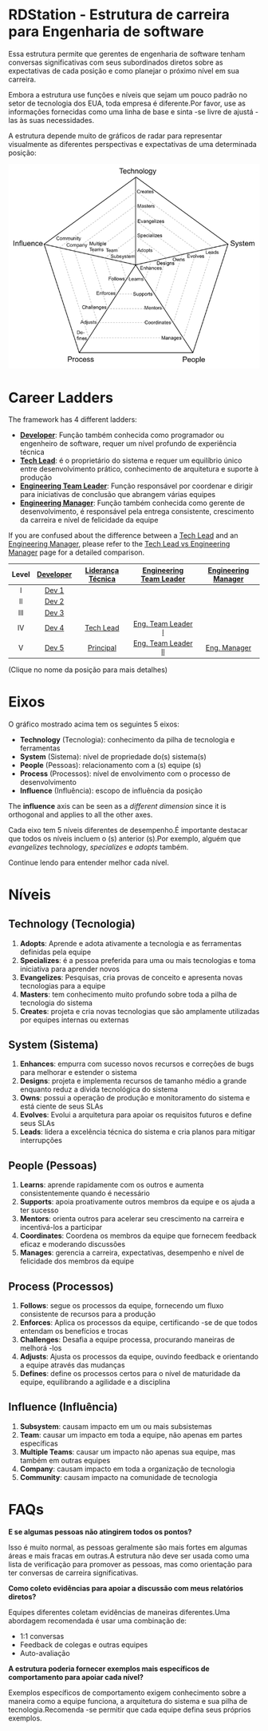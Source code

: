 # RDStation - Estrutura de carreira para Engenharia de software

Essa estrutura permite que gerentes de engenharia de software tenham conversas significativas com seus subordinados diretos sobre as expectativas de cada posição e como planejar o próximo nível em sua carreira.

Embora a estrutura use funções e níveis que sejam um pouco padrão no setor de tecnologia dos EUA, toda empresa é diferente.Por favor, use as informações fornecidas como uma linha de base e sinta -se livre de ajustá -las às suas necessidades.

A estrutura depende muito de gráficos de radar para representar visualmente as diferentes perspectivas e expectativas de uma determinada posição:

<picture>
  <source media="(prefers-color-scheme: dark)" srcset="charts/template-dark.png">
  <source media="(prefers-color-scheme: light)" srcset="charts/template.png">
  <img alt="Template Chart" src="charts/template.png">
</picture>

# Career Ladders

The framework has 4 different ladders:

* [**Developer**](Developer.md): Função também conhecida como programador ou engenheiro de software, requer um nível profundo de experiência técnica
* [**Tech Lead**](TechLead.md): é o proprietário do sistema e requer um equilíbrio único entre desenvolvimento prático, conhecimento de arquitetura e suporte à produção 
* [**Engineering Team Leader**](TechnicalProgramManager.md): Função responsável por coordenar e dirigir para iniciativas de conclusão que abrangem várias equipes
* [**Engineering Manager**](EngineeringManager.md): Função também conhecida como gerente de desenvolvimento, é responsável pela entrega consistente, crescimento da carreira e nível de felicidade da equipe

If you are confused about the difference between a [Tech Lead](TechLead.md) and an [Engineering Manager](EngineeringManager.md), please refer to the [Tech Lead vs Engineering Manager](TechLead-EngineeringManager.md) page for a detailed comparison.

| Level | [Developer](Developer.md) | [Liderança Técnica](TechLead.md) | [Engineering Team Leader](TechnicalProgramManager.md) | [Engineering Manager](EngineeringManager.md) |
| :---: | :---: | :---: | :---: |  :---: |
| l | [Dev 1](Developer.md#d1---developer-1) | | | |
| ll | [Dev 2](Developer.md#d2---developer-2) | | | |
| lll | [Dev 3](Developer.md#d3---developer-3) | | | |
| lV | [Dev 4](Developer.md#d4---developer-4) | [Tech Lead](TechLead.md#tl4---tech-lead-4) | [Eng. Team Leader l](TechnicalProgramManager.md#tpm4---technical-program-manager-4) | |
| V | [Dev 5](Developer.md#d5---developer-5) | [Principal](TechLead.md#tl5---tech-lead-5) | [Eng. Team Leader ll](TechnicalProgramManager.md#tpm5---technical-program-manager-5) | [Eng. Manager](EngineeringManager.md#em5---engineering-manager-5) |

(Clique no nome da posição para mais detalhes)

# Eixos

O gráfico mostrado acima tem os seguintes 5 eixos:
* **Technology** (Tecnologia): conhecimento da pilha de tecnologia e ferramentas
* **System** (Sistema): nível de propriedade do(s) sistema(s)
* **People** (Pessoas): relacionamento com a (s) equipe (s)
* **Process** (Processos): nível de envolvimento com o processo de desenvolvimento
* **Influence** (Influência): escopo de influência da posição

The **influence** axis can be seen as a *different dimension* since it is orthogonal and applies to all the other axes.

Cada eixo tem 5 níveis diferentes de desempenho.É importante destacar que todos os níveis incluem o (s) anterior (s).Por exemplo, alguém que *evangelizes* technology, *specializes* e *adopts* também.

Continue lendo para entender melhor cada nível.

# Níveis

## Technology (Tecnologia)

1. **Adopts**: Aprende e adota ativamente a tecnologia e as ferramentas definidas pela equipe
2. **Specializes**: é a pessoa preferida para uma ou mais tecnologias e toma iniciativa para aprender novos
3. **Evangelizes**: Pesquisas, cria provas de conceito e apresenta novas tecnologias para a equipe
4. **Masters**: tem conhecimento muito profundo sobre toda a pilha de tecnologia do sistema
5. **Creates**: projeta e cria novas tecnologias que são amplamente utilizadas por equipes internas ou externas

## System (Sistema)

1. **Enhances**: empurra com sucesso novos recursos e correções de bugs para melhorar e estender o sistema
2. **Designs**: projeta e implementa recursos de tamanho médio a grande enquanto reduz a dívida tecnológica do sistema
3. **Owns**: possui a operação de produção e monitoramento do sistema e está ciente de seus SLAs
4. **Evolves**: Evolui a arquitetura para apoiar os requisitos futuros e define seus SLAs
5. **Leads**: lidera a excelência técnica do sistema e cria planos para mitigar interrupções

## People (Pessoas)

1. **Learns**: aprende rapidamente com os outros e aumenta consistentemente quando é necessário
2. **Supports**: apoia proativamente outros membros da equipe e os ajuda a ter sucesso
3. **Mentors**: orienta outros para acelerar seu crescimento na carreira e incentivá-los a participar
4. **Coordinates**: Coordena os membros da equipe que fornecem feedback eficaz e moderando discussões
5. **Manages**: gerencia a carreira, expectativas, desempenho e nível de felicidade dos membros da equipe

## Process (Processos)

1. **Follows**: segue os processos da equipe, fornecendo um fluxo consistente de recursos para a produção
2. **Enforces**: Aplica os processos da equipe, certificando -se de que todos entendam os benefícios e trocas
3. **Challenges**: Desafia a equipe processa, procurando maneiras de melhorá -los
4. **Adjusts**: Ajusta os processos da equipe, ouvindo feedback e orientando a equipe através das mudanças
5. **Defines**: define os processos certos para o nível de maturidade da equipe, equilibrando a agilidade e a disciplina

## Influence (Influência)

1. **Subsystem**: causam impacto em um ou mais subsistemas
2. **Team**: causar um impacto em toda a equipe, não apenas em partes específicas
3. **Multiple Teams**: causar um impacto não apenas sua equipe, mas também em outras equipes
4. **Company**: causam impacto em toda a organização de tecnologia
5. **Community**: causam impacto na comunidade de tecnologia

# FAQs

**E se algumas pessoas não atingirem todos os pontos?**

Isso é muito normal, as pessoas geralmente são mais fortes em algumas áreas e mais fracas em outras.A estrutura não deve ser usada como uma lista de verificação para promover as pessoas, mas como orientação para ter conversas de carreira significativas.

<!-- **E se a escada de carreira da minha organização for diferente?**

Como a estrutura é de código aberto, você tem a oportunidade de adaptá -lo à sua organização.Sinta -se à vontade para usar o [modelo do gráfico] (gráficos/modeling.png) para definir seus próprios níveis.

**Quando uma pessoa está pronta para se mudar para o próximo nível?**

As empresas geralmente esperam que uma pessoa esteja se apresentando no próximo nível * de forma consistente por vários meses * antes de formalizar uma promoção. -->

**Como coleto evidências para apoiar a discussão com meus relatórios diretos?**

Equipes diferentes coletam evidências de maneiras diferentes.Uma abordagem recomendada é usar uma combinação de:
* 1:1 conversas
* Feedback de colegas e outras equipes
* Auto-avaliação

**A estrutura poderia fornecer exemplos mais específicos de comportamento para apoiar cada nível?**

Exemplos específicos de comportamento exigem conhecimento sobre a maneira como a equipe funciona, a arquitetura do sistema e sua pilha de tecnologia.Recomenda -se permitir que cada equipe defina seus próprios exemplos.

<!-- **TBD**

**Do you have any additional resources about the topic?**

* [The Manager's Path](http://shop.oreilly.com/product/0636920056843.do): Camille Fournier does an excellent job at describing the expectations and challenges of many engineering positions. Also, she provides good advice about writing a career ladder in chapter 9.

* [How to Be Good at Performance Appraisals](https://store.hbr.org/product/how-to-be-good-at-performance-appraisals-simple-effective-done-right/10295): Dick Grote explains in simple terms how to define job responsibilities and how to evaluate performance (results and behaviors).

# Other Pages

* [**Developer**](Developer.md)
* [**Tech Lead**](TechLead.md)
* [**Technical Program Manager**](TechnicalProgramManager.md)
* [**Engineering Manager**](EngineeringManager.md)
* [**Tech Lead vs Engineering Manager**](TechLead-EngineeringManager.md)
* [**Managing Managers**](Managing-Managers.md) -->

